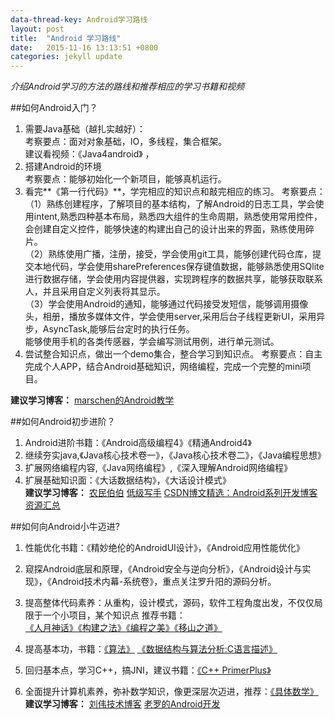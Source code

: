 ```yaml
---
data-thread-key: Android学习路线
layout: post
title:  "Android 学习路线"
date:   2015-11-16 13:13:51 +0800
categories: jekyll update
---
```

*介绍Android学习的方法的路线和推荐相应的学习书籍和视频*

##如何Android入门？
 1. 需要Java基础（越扎实越好）：   
考察要点：面对对象基础，IO，多线程，集合框架。  
建议看视频：《Java4android》 ，
2. 搭建Android的环境   
考察要点：能够初始化一个新项目，能够真机运行。
3. 看完**《第一行代码》**，学完相应的知识点和敲完相应的练习。
考察要点：   
（1）熟练创建程序，了解项目的基本结构，了解Android的日志工具，学会使用intent,熟悉四种基本布局，熟悉四大组件的生命周期，熟悉使用常用控件，会创建自定义控件，能够快速的构建出自己的设计出来的界面，熟练使用碎片。   
（2）熟练使用广播，注册，接受，学会使用git工具，能够创建代码仓库，提交本地代码，学会使用sharePreferences保存键值数据，能够熟悉使用SQlite进行数据存储，学会使用内容提供器，实现跨程序的数据共享，能够获取联系人，并且采用自定义列表将其显示。   
（3）学会使用Android的通知，能够通过代码接受发短信，能够调用摄像头，相册，播放多媒体文件，学会使用server,采用后台子线程更新UI，采用异步，AsyncTask,能够后台定时的执行任务。   
能够使用手机的各类传感器，学会编写测试用例，进行单元测试。
4. 尝试整合知识点，做出一个demo集合，整合学习到知识点。
考察要点：自主完成个人APP，结合Android基础知识，网络编程，完成一个完整的mini项目。

**建议学习博客：**
<a href="http://www.marschen.com/portal.php">marschen的Android教学</a>

##如何Android初步进阶？

1. Android进阶书籍：《Android高级编程4》《精通Android4》
2. 继续夯实java,《Java核心技术卷一》，《Java核心技术卷二》，《Java编程思想》
3. 扩展网络编程内容,《Java网络编程》,《深入理解Android网络编程》
4. 扩展基础知识面：《大话数据结构》，《大话设计模式》   
 **建议学习博客：**
<a href="http://over140.cnblogs.com/">农民伯伯</a>
<a href="http://byandby.iteye.com/ ">低级写手</a>
<a href="http://www.csdn.net/article/2011-08-30/303833 ">CSDN博文精选：Android系列开发博客资源汇总</a>



##如何向Android小牛迈进?
1. 性能优化书籍：《精妙绝伦的AndroidUI设计》，《Android应用性能优化》
2. 窥探Android底层和原理，《Android安全与逆向分析》，《Android设计与实现》，《Android技术内幕-系统卷》，重点关注罗升阳的源码分析。
3. 提高整体代码素养：从重构，设计模式，源码，软件工程角度出发，不仅仅局限于一个小项目，某个知识点
推荐书籍：   
<a href="http://book.douban.com/subject/1102259/">《人月神话》</a><a href="http://book.douban.com/subject/25965995/">《构建之法》</a><a href="http://book.douban.com/subject/3004255/">《编程之美》</a><a href="https://book.douban.com/subject/2149642/">《移山之道》</a>
4. 提高基本功，书籍：<a href="http://book.douban.com/subject/10432347/">《算法》</a>
<a href="http://book.douban.com/subject/1139426/">《数据结构与算法分析:C语言描述》</a>

5. 回归基本点，学习C++，搞JNI，建议书籍：<a href="http://www.linuxidc.com/Linux/2014-05/101227.htm">《C++ PrimerPlus》</a>
6. 全面提升计算机素养，弥补数学知识，像更深层次迈进，推荐：<a href="http://book.douban.com/subject/21323941/">《具体数学》</a>   
**建议学习博客：**
<a href="http://blog.csdn.net/lovelion">刘伟技术博客</a>
<a href="http://blog.csdn.net/Luoshengyang?viewmode=contents.com">老罗的Android开发</a>

